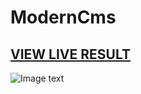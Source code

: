 # ModernCms

## <a href="https://modern-cms.vercel.app/">VIEW LIVE RESULT</a>

![Image text](https://github.com/MorgDzh/ModernCms/blob/main/public/resultcms.png)
